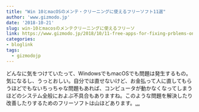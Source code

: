 ```yaml
---
title: "Win 10とmacOSのメンテ・クリーニングに使えるフリーソフト11選"
author: 'www.gizmodo.jp'
date: '2018-10-21'
slug: win-10とmacosのメンテクリーニングに使えるフリーソ
link: https://www.gizmodo.jp/2018/10/11-free-apps-for-fixing-prblems-on-win10-macos.html
categories:
- bloglink
tags:
  - gizmodojp
---
```


どんなに気をつけていたって、WindowsでもmacOSでも問題は発生するもの。 気になるし、うっとおしい。自分では直せないけど、お金払って人に直してもらうほどでもないちっちゃな問題もあれば、コンピュータが動かなくなってしまうほどのシステム全般におよぶ不具合もありますね。このような問題を解決したり改善したりするためのフリーソフトは山ほどあります。[... <i class="fas fa-external-link-alt"></i>](https://www.gizmodo.jp/2018/10/11-free-apps-for-fixing-prblems-on-win10-macos.html)

